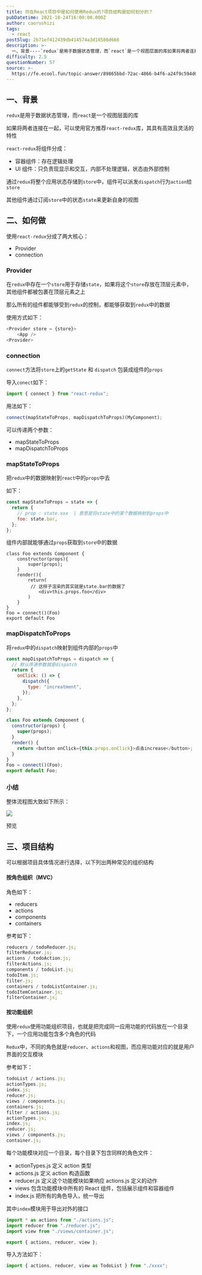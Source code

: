 ```yaml
---
title: 你在React项目中是如何使用Redux的?项目结构是如何划分的？
pubDatetime: 2021-10-24T16:00:00.000Z
author: caorushizi
tags:
  - react
postSlug: 2b71ef412439db414574a3d18586d666
description: >-
  一、背景----`redux`是用于数据状态管理，而`react`是一个视图层面的库如果将两者连接在一起，可以使用官方推荐`react-redux`库，其具有高效且灵活的特性`react-redux`
difficulty: 2.5
questionNumber: 57
source: >-
  https://fe.ecool.fun/topic-answer/89865bbd-72ac-4866-b4f6-a24f9c594d07?orderBy=updateTime&order=desc&tagId=13
---
```


## 一、背景

`redux`是用于数据状态管理，而`react`是一个视图层面的库

如果将两者连接在一起，可以使用官方推荐`react-redux`库，其具有高效且灵活的特性

`react-redux`将组件分成：

- 容器组件：存在逻辑处理
- UI 组件：只负责现显示和交互，内部不处理逻辑，状态由外部控制

通过`redux`将整个应用状态存储到`store`中，组件可以派发`dispatch`行为`action`给`store`

其他组件通过订阅`store`中的状态`state`来更新自身的视图

## 二、如何做

使用`react-redux`分成了两大核心：

- Provider
- connection

### Provider

在`redux`中存在一个`store`用于存储`state`，如果将这个`store`存放在顶层元素中，其他组件都被包裹在顶层元素之上

那么所有的组件都能够受到`redux`的控制，都能够获取到`redux`中的数据

使用方式如下：

```js
<Provider store = {store}>
    <App />
<Provider>
```

### connection

`connect`方法将`store`上的`getState` 和 `dispatch` 包装成组件的`props`

导入`conect`如下：

```js
import { connect } from "react-redux";
```

用法如下：

```js
connect(mapStateToProps, mapDispatchToProps)(MyComponent);
```

可以传递两个参数：

- mapStateToProps
- mapDispatchToProps

### mapStateToProps

把`redux`中的数据映射到`react`中的`props`中去

如下：

```jsx
const mapStateToProps = state => {
  return {
    // prop : state.xxx  | 意思是将state中的某个数据映射到props中
    foo: state.bar,
  };
};
```

组件内部就能够通过`props`获取到`store`中的数据

```cons
class Foo extends Component {
    constructor(props){
        super(props);
    }
    render(){
        return(
         // 这样子渲染的其实就是state.bar的数据了
            <div>this.props.foo</div>
        )
    }
}
Foo = connect()(Foo)
export default Foo

```

### mapDispatchToProps

将`redux`中的`dispatch`映射到组件内部的`props`中

```jsx
const mapDispatchToProps = dispatch => {
  // 默认传递参数就是dispatch
  return {
    onClick: () => {
      dispatch({
        type: "increatment",
      });
    },
  };
};
```

```js
class Foo extends Component {
  constructor(props) {
    super(props);
  }
  render() {
    return <button onClick={this.props.onClick}>点击increase</button>;
  }
}
Foo = connect()(Foo);
export default Foo;
```

### 小结

整体流程图大致如下所示：

![](https://static.vue-js.com/3e47db10-e7dc-11eb-85f6-6fac77c0c9b3.png)

预览

## 三、项目结构

可以根据项目具体情况进行选择，以下列出两种常见的组织结构

#### 按角色组织（MVC）

角色如下：

- reducers
- actions
- components
- containers

参考如下：

```js
reducers / todoReducer.js;
filterReducer.js;
actions / todoAction.js;
filterActions.js;
components / todoList.js;
todoItem.js;
filter.js;
containers / todoListContainer.js;
todoItemContainer.js;
filterContainer.js;
```

#### 按功能组织

使用`redux`使用功能组织项目，也就是把完成同一应用功能的代码放在一个目录下，一个应用功能包含多个角色的代码

`Redux`中，不同的角色就是`reducer`、`actions`和视图，而应用功能对应的就是用户界面的交互模块

参考如下：

```js
todoList / actions.js;
actionTypes.js;
index.js;
reducer.js;
views / components.js;
containers.js;
filter / actions.js;
actionTypes.js;
index.js;
reducer.js;
views / components.js;
container.js;
```

每个功能模块对应一个目录，每个目录下包含同样的角色文件：

- actionTypes.js 定义 action 类型
- actions.js 定义 action 构造函数
- reducer.js 定义这个功能模块如果响应 actions.js 定义的动作
- views 包含功能模块中所有的 React 组件，包括展示组件和容器组件
- index.js 把所有的角色导入，统一导出

其中`index`模块用于导出对外的接口

```js
import * as actions from "./actions.js";
import reducer from "./reducer.js";
import view from "./views/container.js";

export { actions, reducer, view };
```

导入方法如下：

```js
import { actions, reducer, view as TodoList } from "./xxxx";
```
